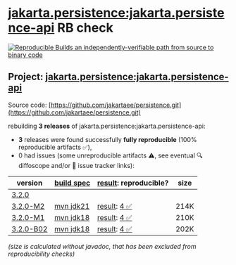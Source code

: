 [jakarta.persistence:jakarta.persistence-api](https://central.sonatype.com/artifact/jakarta.persistence/jakarta.persistence-api/versions) RB check
=======

[![Reproducible Builds](https://reproducible-builds.org/images/logos/rb.svg) an independently-verifiable path from source to binary code](https://reproducible-builds.org/)

## Project: [jakarta.persistence:jakarta.persistence-api](https://central.sonatype.com/artifact/jakarta.persistence/jakarta.persistence-api/versions)

Source code: [https://github.com/jakartaee/persistence.git](https://github.com/jakartaee/persistence.git)

rebuilding **3 releases** of jakarta.persistence:jakarta.persistence-api:
- **3** releases were found successfully **fully reproducible** (100% reproducible artifacts :white_check_mark:),
- 0 had issues (some unreproducible artifacts :warning:, see eventual :mag: diffoscope and/or :memo: issue tracker links):

| version | [build spec](/BUILDSPEC.md) | [result](https://reproducible-builds.org/docs/jvm/): reproducible? | size |
| -- | --------- | ------ | -- |
| [3.2.0](https://central.sonatype.com/artifact/jakarta.persistence/jakarta.persistence-api/3.2.0/pom) | | | |
| [3.2.0-M2](https://central.sonatype.com/artifact/jakarta.persistence/jakarta.persistence-api/3.2.0-M2/pom) | [mvn jdk21](jakarta.persistence-api-3.2.0-M2.buildspec) | [result](jakarta.persistence-api-3.2.0-M2.buildinfo): [4 :white_check_mark: ](jakarta.persistence-api-3.2.0-M2.buildcompare) | 214K |
| [3.2.0-M1](https://central.sonatype.com/artifact/jakarta.persistence/jakarta.persistence-api/3.2.0-M1/pom) | [mvn jdk18](jakarta.persistence-api-3.2.0-M1.buildspec) | [result](jakarta.persistence-api-3.2.0-M1.buildinfo): [4 :white_check_mark: ](jakarta.persistence-api-3.2.0-M1.buildcompare) | 210K |
| [3.2.0-B02](https://central.sonatype.com/artifact/jakarta.persistence/jakarta.persistence-api/3.2.0-B02/pom) | [mvn jdk18](jakarta.persistence-api-3.2.0-B02.buildspec) | [result](jakarta.persistence-api-3.2.0-B02.buildinfo): [4 :white_check_mark: ](jakarta.persistence-api-3.2.0-B02.buildcompare) | 202K |

<i>(size is calculated without javadoc, that has been excluded from reproducibility checks)</i>
